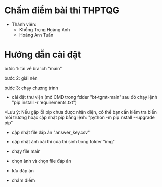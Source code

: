 # Chấm điểm bài thi THPTQG

- Thành viên:
    + Khổng Trọng Hoàng Anh
    + Hoàng Anh Tuấn

# Hướng dẫn cài đặt

bước 1: tải về branch "main"

bước 2: giải nén

bước 3: chạy chương trình

- cài đặt thư viện (mở CMD trong folder "bt-tgmt-main" sau đó chạy lệnh
	"pip install -r requirements.txt")

*Lưu ý: Nếu gặp lỗi pip chưa được nhận diện, có thể bạn cần kiểm tra biến môi trường hoặc cập nhật pip bằng lệnh:
	"python -m pip install --upgrade pip"

- cập nhật file đáp án "answer_key.csv"

- cập nhật ảnh bài thi của thí sinh trong folder "img"

- chạy file main

- chọn ảnh và chọn file đáp án

- lưu đáp án

- chấm điếm
